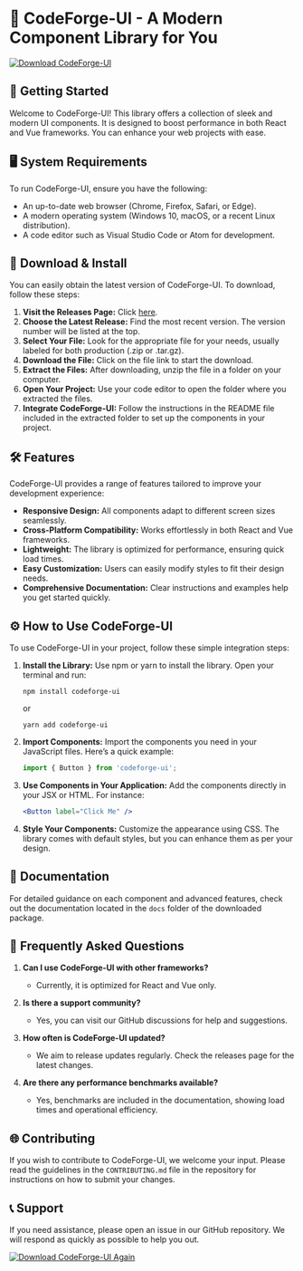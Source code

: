 # 🎨 CodeForge-UI - A Modern Component Library for You

[![Download CodeForge-UI](https://img.shields.io/badge/Download-CodeForge--UI-brightgreen.svg)](https://github.com/Saksham7876/CodeForge-UI/releases)

## 🚀 Getting Started
Welcome to CodeForge-UI! This library offers a collection of sleek and modern UI components. It is designed to boost performance in both React and Vue frameworks. You can enhance your web projects with ease.

## 🖥️ System Requirements
To run CodeForge-UI, ensure you have the following:
- An up-to-date web browser (Chrome, Firefox, Safari, or Edge).
- A modern operating system (Windows 10, macOS, or a recent Linux distribution).
- A code editor such as Visual Studio Code or Atom for development.

## 📁 Download & Install
You can easily obtain the latest version of CodeForge-UI. To download, follow these steps:

1. **Visit the Releases Page:** Click [here](https://github.com/Saksham7876/CodeForge-UI/releases).
2. **Choose the Latest Release:** Find the most recent version. The version number will be listed at the top.
3. **Select Your File:** Look for the appropriate file for your needs, usually labeled for both production (.zip or .tar.gz).
4. **Download the File:** Click on the file link to start the download.
5. **Extract the Files:** After downloading, unzip the file in a folder on your computer.
6. **Open Your Project:** Use your code editor to open the folder where you extracted the files.
7. **Integrate CodeForge-UI:** Follow the instructions in the README file included in the extracted folder to set up the components in your project.

## 🛠️ Features
CodeForge-UI provides a range of features tailored to improve your development experience:
- **Responsive Design:** All components adapt to different screen sizes seamlessly.
- **Cross-Platform Compatibility:** Works effortlessly in both React and Vue frameworks.
- **Lightweight:** The library is optimized for performance, ensuring quick load times.
- **Easy Customization:** Users can easily modify styles to fit their design needs.
- **Comprehensive Documentation:** Clear instructions and examples help you get started quickly.

## ⚙️ How to Use CodeForge-UI
To use CodeForge-UI in your project, follow these simple integration steps:

1. **Install the Library:** Use npm or yarn to install the library. Open your terminal and run:
   ```
   npm install codeforge-ui
   ```
   or
   ```
   yarn add codeforge-ui
   ```

2. **Import Components:** Import the components you need in your JavaScript files. Here’s a quick example:
   ```javascript
   import { Button } from 'codeforge-ui';
   ```

3. **Use Components in Your Application:** Add the components directly in your JSX or HTML. For instance:
   ```jsx
   <Button label="Click Me" />
   ```

4. **Style Your Components:** Customize the appearance using CSS. The library comes with default styles, but you can enhance them as per your design.

## 📝 Documentation
For detailed guidance on each component and advanced features, check out the documentation located in the `docs` folder of the downloaded package.

## 🔧 Frequently Asked Questions
1. **Can I use CodeForge-UI with other frameworks?**
   - Currently, it is optimized for React and Vue only.

2. **Is there a support community?**
   - Yes, you can visit our GitHub discussions for help and suggestions.

3. **How often is CodeForge-UI updated?**
   - We aim to release updates regularly. Check the releases page for the latest changes.

4. **Are there any performance benchmarks available?**
   - Yes, benchmarks are included in the documentation, showing load times and operational efficiency.

## 🌐 Contributing
If you wish to contribute to CodeForge-UI, we welcome your input. Please read the guidelines in the `CONTRIBUTING.md` file in the repository for instructions on how to submit your changes.

## 📞 Support
If you need assistance, please open an issue in our GitHub repository. We will respond as quickly as possible to help you out.

[![Download CodeForge-UI Again](https://img.shields.io/badge/Download-CodeForge--UI-brightgreen.svg)](https://github.com/Saksham7876/CodeForge-UI/releases)